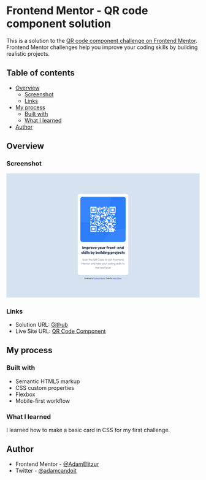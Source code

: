 # Frontend Mentor - QR code component solution

This is a solution to the [QR code component challenge on Frontend Mentor](https://www.frontendmentor.io/challenges/qr-code-component-iux_sIO_H). Frontend Mentor challenges help you improve your coding skills by building realistic projects.

## Table of contents

-   [Overview](#overview)
    -   [Screenshot](#screenshot)
    -   [Links](#links)
-   [My process](#my-process)
    -   [Built with](#built-with)
    -   [What I learned](#what-i-learned)
-   [Author](#author)

## Overview

### Screenshot

![](./final_screenshot/screenshot.png)

### Links

-   Solution URL: [Github](https://github.com/AdamElitzur/FM-QR-code-component-challenge)
-   Live Site URL: [QR Code Component](https://fm-qr-code-component-challenge.vercel.app/)

## My process

### Built with

-   Semantic HTML5 markup
-   CSS custom properties
-   Flexbox
-   Mobile-first workflow

### What I learned

I learned how to make a basic card in CSS for my first challenge.

## Author

-   Frontend Mentor - [@AdamElitzur](https://www.frontendmentor.io/profile/adameli)
-   Twitter - [@adamcandoit](https://twitter.com/adamcandoit)

